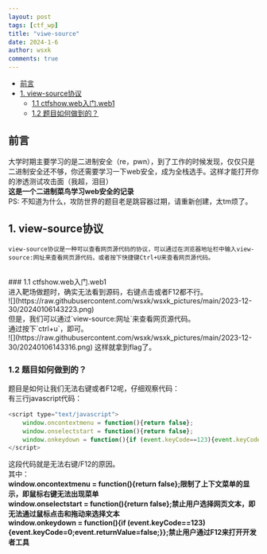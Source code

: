 ```yaml
---
layout: post
tags: [ctf_wp]
title: "viwe-source"
date: 2024-1-6
author: wsxk
comments: true
---
```


- [前言](#前言)
- [1. view-source协议](#1-view-source协议)
  - [1.1 ctfshow.web入门.web1](#11-ctfshowweb入门web1)
  - [1.2 题目如何做到的？](#12-题目如何做到的)


## 前言<br>
大学时期主要学习的是二进制安全（re，pwn），到了工作的时候发现，仅仅只是二进制安全还不够，你还需要学习一下web安全，成为全栈选手。这样才能打开你的渗透测试攻击面（我超，泪目）<br>
**这是一个二进制菜鸟学习web安全的记录**<br>
PS: 不知道为什么，攻防世界的题目老是跳容器过期，请重新创建，太tm烦了。<br>

## 1. view-source协议<br>
`view-source协议是一种可以查看网页源代码的协议，可以通过在浏览器地址栏中输入view-source:网址来查看网页源代码，或者按下快捷键Ctrl+U来查看网页源代码。`

<br>
### 1.1 ctfshow.web入门.web1<br>
进入靶场做题时，确实无法看到源码，右键点击或者F12都不行。<br>
![](https://raw.githubusercontent.com/wsxk/wsxk_pictures/main/2023-12-30/20240106143223.png)<br>
但是，我们可以通过`view-source:网址`来查看网页源代码。<br>
通过按下`ctrl+u`，即可。<br>
![](https://raw.githubusercontent.com/wsxk/wsxk_pictures/main/2023-12-30/20240106143316.png)
这样就拿到flag了。<br>

### 1.2 题目如何做到的？<br>
题目是如何让我们无法右键或者F12呢，仔细观察代码：<br>
有三行javascript代码：<br>
```javascript
<script type="text/javascript">
	window.oncontextmenu = function(){return false};
	window.onselectstart = function(){return false};
	window.onkeydown = function(){if (event.keyCode==123){event.keyCode=0;event.returnValue=false;}};
</script>
```
这段代码就是无法右键/F12的原因。<br>
其中：<br>
**window.oncontextmenu = function(){return false};限制了上下文菜单的显示，即鼠标右键无法出现菜单**<br>
**window.onselectstart = function(){return false};禁止用户选择网页文本，即无法通过鼠标点击和拖动来选择文本**<br>
**window.onkeydown = function(){if (event.keyCode==123){event.keyCode=0;event.returnValue=false;}};禁止用户通过F12来打开开发者工具**<br>